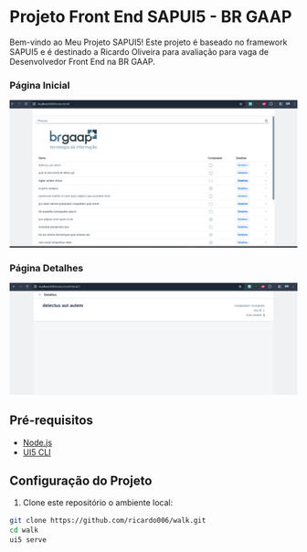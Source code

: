 # Projeto Front End SAPUI5 - BR GAAP

Bem-vindo ao Meu Projeto SAPUI5! Este projeto é baseado no framework SAPUI5 e é destinado a Ricardo Oliveira para avaliação para vaga de Desenvolvedor Front End na BR GAAP.

### Página Inicial
![Página Inicial](./webapp/images/tela-inicial.png)

### Página Detalhes
![Página de Detalhes](./webapp/images/details.png)

## Pré-requisitos

- [Node.js](https://nodejs.org/)
- [UI5 CLI](https://sap.github.io/ui5-tooling/pages/CLI/)

## Configuração do Projeto

1. Clone este repositório o ambiente local:

```bash
git clone https://github.com/ricardo006/walk.git
cd walk
ui5 serve


